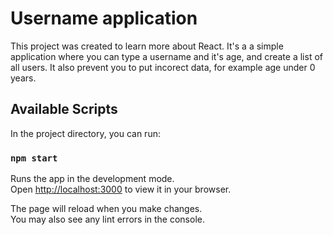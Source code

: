 # Username application

This project was created to learn more about React. It's a a simple application where you can type a username and it's age, and create a list of all users. It also prevent you to put incorect data, for example age under 0 years.

## Available Scripts

In the project directory, you can run:

### `npm start`

Runs the app in the development mode.\
Open [http://localhost:3000](http://localhost:3000) to view it in your browser.

The page will reload when you make changes.\
You may also see any lint errors in the console.

